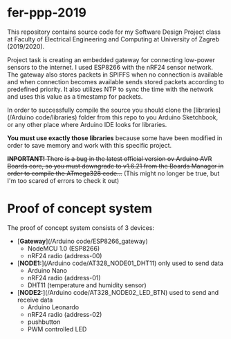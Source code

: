 # fer-ppp-2019
This repository contains source code for my Software Design Project class at Faculty of Electrical Engineering and Computing at University of Zagreb (2019/2020).

Project task is creating an embedded gateway for connecting low-power sensors to the internet. I used ESP8266 with the nRF24 sensor network. The gateway also stores packets in SPIFFS when no connection is available and when connection becomes available sends stored packets according to predefined priority. It also utilizes NTP to sync the time with the network and uses this value as a timestamp for packets. 

In order to successfully compile the source you should clone the [libraries](/Arduino code/libraries) folder from this repo to you Arduino Sketchbook, or any other place where Arduino IDE looks for libraries. 

**You must use exactly those libraries** because some have been modified in order to save memory and work with this specific project. 

~~**INPORTANT!** There is a bug in the latest official version ov Arduino AVR Boards core, so you must downgrade to v1.6.21 from the Boards Manager in order to compile the ATmega328 code...~~ (This might no longer be true, but I'm too scared of errors to check it out)

# Proof of concept system

The proof of concept system consists of 3 devices: 
 - [**Gateway**](/Arduino code/ESP8266_gateway) 
   - NodeMCU 1.0 (ESP8266)
   - nRF24 radio (address-00)
 - [**NODE1:**](/Arduino code/AT328_NODE01_DHT11) only used to send data
   - Arduino Nano
   - nRF24 radio (address-01)
   - DHT11 (temperature and humidity sensor)
 - [**NODE2:**](/Arduino code/AT328_NODE02_LED_BTN) used to send and receive data
   - Arduino Leonardo
   - nRF24 radio (address-02)
   - pushbutton
   - PWM controlled LED
